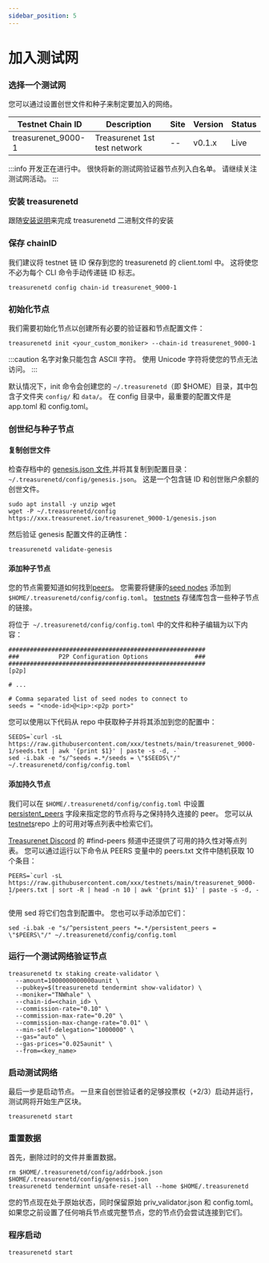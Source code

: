 ```yaml
---
sidebar_position: 5
---
```


# 加入测试网

### 选择一个测试网

您可以通过设置创世文件和种子来制定要加入的网络。

| Testnet Chain ID   | Description                  | Site | Version | Status |
| ------------------ | ---------------------------- | ---- | ------- | ------ |
| treasurenet_9000-1 | Treasurenet 1st test network | --   | v0.1.x  | Live   |

:::info
开发正在进行中。 很快将新的测试网验证器节点列入白名单。 请继续关注测试网活动。
:::


### 安装 treasurenetd

跟随[安装说明](https://)来完成 treasurenetd 二进制文件的安装

### 保存 chainID

我们建议将 testnet 链 ID 保存到您的 treasurenetd 的 client.toml 中。 这将使您不必为每个 CLI 命令手动传递链 ID 标志。

```shell
treasurenetd config chain-id treasurenet_9000-1
```

### 初始化节点

我们需要初始化节点以创建所有必要的验证器和节点配置文件：

```shell
treasurenetd init <your_custom_moniker> --chain-id treasurenet_9000-1
```

:::caution
名字对象只能包含 ASCII 字符。 使用 Unicode 字符将使您的节点无法访问。
:::

默认情况下，init 命令会创建您的 `~/.treasurenetd`（即 $HOME）目录，其中包含子文件夹 `config/` 和 `data/`。 在 config 目录中，最重要的配置文件是 app.toml 和 config.toml。

### 创世纪与种子节点

#### 复制创世文件

检查存档中的 [genesis.json 文件](https://),并将其复制到配置目录：`~/.treasurenetd/config/genesis.json`。 这是一个包含链 ID 和创世账户余额的创世文件。

```shell
sudo apt install -y unzip wget
wget -P ~/.treasurenetd/config https://xxx.treasurenet.io/treasurenet_9000-1/genesis.json
```

然后验证 genesis 配置文件的正确性：

```shell
treasurenetd validate-genesis
```

#### 添加种子节点

您的节点需要知道如何找到[peers](https://)。 您需要将健康的[seed nodes](https://) 添加到 `$HOME/.treasurenetd/config/config.toml`。 [testnets](https://) 存储库包含一些种子节点的链接。

将位于` ~/.treasurenetd/config/config.toml` 中的文件和种子编辑为以下内容：

```shell
#######################################################
###           P2P Configuration Options             ###
#######################################################
[p2p]

# ...

# Comma separated list of seed nodes to connect to
seeds = "<node-id>@<ip>:<p2p port>"
```

您可以使用以下代码从 repo 中获取种子并将其添加到您的配置中：

```shell
SEEDS=`curl -sL https://raw.githubusercontent.com/xxx/testnets/main/treasurenet_9000-1/seeds.txt | awk '{print $1}' | paste -s -d, -`
sed -i.bak -e "s/^seeds =.*/seeds = \"$SEEDS\"/" ~/.treasurenetd/config/config.toml
```

#### 添加持久节点

我们可以在 `$HOME/.treasurenetd/config/config.toml` 中设置 [persistent_peers](https://) 字段来指定您的节点将与之保持持久连接的 peer。 您可以从[testnets](https://)repo 上的可用对等点列表中检索它们。

[Treasurenet Discord](https://) 的 #find-peers 频道中还提供了可用的持久性对等点列表。 您可以通过运行以下命令从 PEERS 变量中的 peers.txt 文件中随机获取 10 个条目：

```shell
PEERS=`curl -sL https://raw.githubusercontent.com/xxx/testnets/main/treasurenet_9000-1/peers.txt | sort -R | head -n 10 | awk '{print $1}' | paste -s -d, -`

```

使用 sed 将它们包含到配置中。 您也可以手动添加它们：

```shell
sed -i.bak -e "s/^persistent_peers *=.*/persistent_peers = \"$PEERS\"/" ~/.treasurenetd/config/config.toml
```

### 运行一个测试网络验证节点

```shell
treasurenetd tx staking create-validator \
  --amount=1000000000000aunit \
  --pubkey=$(treasurenetd tendermint show-validator) \
  --moniker="TNWhale" \
  --chain-id=<chain_id> \
  --commission-rate="0.10" \
  --commission-max-rate="0.20" \
  --commission-max-change-rate="0.01" \
  --min-self-delegation="1000000" \
  --gas="auto" \
  --gas-prices="0.025aunit" \
  --from=<key_name>
```

### 启动测试网络

最后一步是启动节点。 一旦来自创世验证者的足够投票权（+2/3）启动并运行，测试网将开始生产区块。

```shell
treasurenetd start
```

### 重置数据

首先，删除过时的文件并重置数据。

```shell
rm $HOME/.treasurenetd/config/addrbook.json $HOME/.treasurenetd/config/genesis.json
treasurenetd tendermint unsafe-reset-all --home $HOME/.treasurenetd
```

您的节点现在处于原始状态，同时保留原始 priv_validator.json 和 config.toml。 如果您之前设置了任何哨兵节点或完整节点，您的节点仍会尝试连接到它们。

### 程序启动

```shell
treasurenetd start
```
